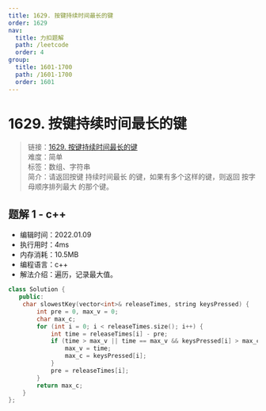 ```yaml
---
title: 1629. 按键持续时间最长的键
order: 1629
nav:
  title: 力扣题解
  path: /leetcode
  order: 4
group:
  title: 1601-1700
  path: /1601-1700
  order: 1601
---
```


# 1629. 按键持续时间最长的键
    
> 链接：[1629. 按键持续时间最长的键](https://leetcode-cn.com/problems/slowest-key/)  
> 难度：简单  
> 标签：数组、字符串  
> 简介：请返回按键 持续时间最长 的键，如果有多个这样的键，则返回 按字母顺序排列最大 的那个键。
      
## 题解 1 - c++
- 编辑时间：2022.01.09
- 执行用时：4ms
- 内存消耗：10.5MB
- 编程语言：c++
- 解法介绍：遍历，记录最大值。
```c++
class Solution {
   public:
    char slowestKey(vector<int>& releaseTimes, string keysPressed) {
        int pre = 0, max_v = 0;
        char max_c;
        for (int i = 0; i < releaseTimes.size(); i++) {
            int time = releaseTimes[i] - pre;
            if (time > max_v || time == max_v && keysPressed[i] > max_c) {
                max_v = time;
                max_c = keysPressed[i];
            }
            pre = releaseTimes[i];
        }
        return max_c;
    }
};
```

      